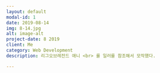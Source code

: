 ```yaml
---
layout: default
modal-id: 1
date: 2019-08-14
img: 8-14.jpg
alt: image-alt
project-date: 8 2019
client: Me
category: Web Development
description: 리그오브레전드 애니 <br> 롤 일러를 참조해서 모작했다.

---
```

